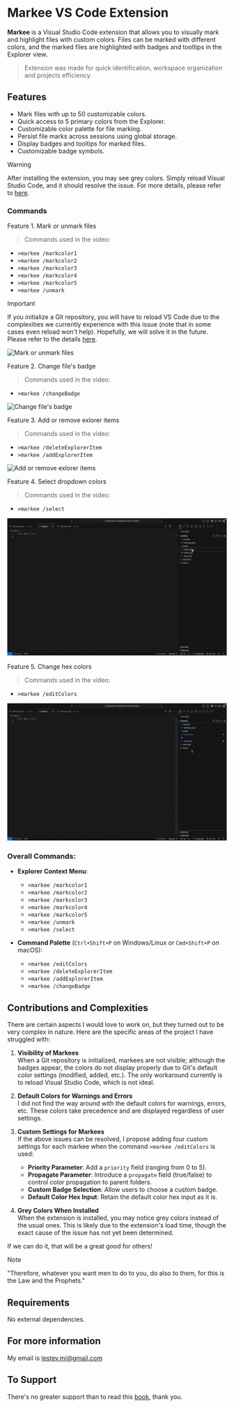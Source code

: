 # Markee VS Code Extension

**Markee** is a Visual Studio Code extension that allows you to visually mark and highlight files with custom colors. Files can be marked with different colors, and the marked files are highlighted with badges and tooltips in the Explorer view. 

> Extension was made for quick identification, workspace organization and projects efficiency.

## Features

- Mark files with up to 50 customizable colors.
- Quick access to 5 primary colors from the Explorer.
- Customizable color palette for file marking.
- Persist file marks across sessions using global storage.
- Display badges and tooltips for marked files.
- Customizable badge symbols.

> [!WARNING]  
> After installing the extension, you may see grey colors. Simply reload Visual Studio Code, and it should resolve the issue. For more details, please refer to [here](#contributions-and-complexities).

### Commands

Feature 1. Mark or unmark files
> Commands used in the video:
- `>markee /markcolor1`
- `>markee /markcolor2`
- `>markee /markcolor3`
- `>markee /markcolor4`
- `>markee /markcolor5`
- `>markee /unmark`

> [!IMPORTANT]  
> If you initialize a Git repository, you will have to reload VS Code due to the complexities we currently experience with this issue (note that in some cases even reload won't help). Hopefully, we will solve it in the future. Please refer to the details [here](#contributions-and-complexities).

![Mark or unmark files](materials/1-mark-unmark-files.gif)

Feature 2. Change file's badge
> Commands used in the video:
- `>markee /changeBadge`

![Change file's badge](materials/2-change-files-badge.gif)

Feature 3. Add or remove exlorer items
> Commands used in the video:
- `>markee /deleteExplorerItem`
- `>markee /addExplorerItem`

![Add or remove exlorer items](materials/3-add-remove-explorer-items.gif)

Feature 4. Select dropdown colors
> Commands used in the video:
- `>markee /select`

![Select dropdown colors](materials/4-select-dropdown-colors.gif)

Feature 5. Change hex colors
> Commands used in the video:
- `>markee /editColors`

![Change hex colors](materials/5-change-hex-colors.gif)

### Overall Commands:

- **Explorer Context Menu**:
  - `>markee /markcolor1`
  - `>markee /markcolor2`
  - `>markee /markcolor3`
  - `>markee /markcolor4`
  - `>markee /markcolor5`
  - `>markee /unmark`
  - `>markee /select`
  
- **Command Palette** (`Ctrl+Shift+P` on Windows/Linux or `Cmd+Shift+P` on macOS):
  - `>markee /editColors`
  - `>markee /deleteExplorerItem`
  - `>markee /addExplorerItem`
  - `>markee /changeBadge`

## Contributions and Complexities

There are certain aspects I would love to work on, but they turned out to be very complex in nature. Here are the specific areas of the project I have struggled with:

1. **Visibility of Markees**  
   When a Git repository is initialized, markees are not visible; although the badges appear, the colors do not display properly due to Git's default color settings (modified, added, etc.). The only workaround currently is to reload Visual Studio Code, which is not ideal.

2. **Default Colors for Warnings and Errors**  
   I did not find the way around with the default colors for warnings, errors, etc. These colors take precedence and are displayed regardless of user settings.

3. **Custom Settings for Markees**  
   If the above issues can be resolved, I propose adding four custom settings for each markee when the command `>markee /editColors` is used:
   - **Priority Parameter**: Add a `priority` field (ranging from 0 to 5).
   - **Propagate Parameter**: Introduce a `propagate` field (true/false) to control color propagation to parent folders.
   - **Custom Badge Selection**: Allow users to choose a custom badge.
   - **Default Color Hex Input**: Retain the default color hex input as it is.

4. **Grey Colors When Installed**  
   When the extension is installed, you may notice grey colors instead of the usual ones. This is likely due to the extension's load time, though the exact cause of the issue has not yet been determined.

If we can do it, that will be a great good for others!
> [!NOTE]  
> "Therefore, whatever you want men to do to you, do also to them, for this is the Law and the Prophets."


## Requirements

No external dependencies.

## For more information
My email is lestev.mi@gmail.com

## To Support
There's no greater support than to read this [book](https://m.egwwritings.org/en/book/130.4), thank you.